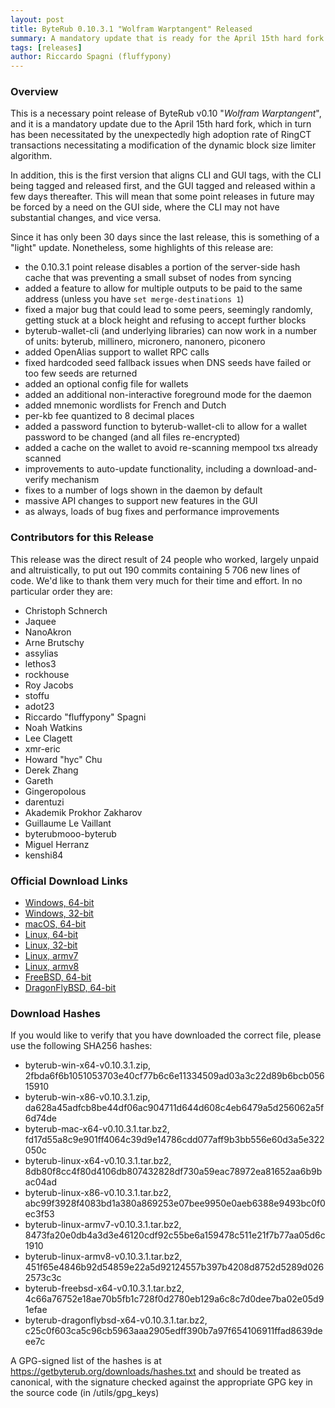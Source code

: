 ```yaml
---
layout: post
title: ByteRub 0.10.3.1 "Wolfram Warptangent" Released
summary: A mandatory update that is ready for the April 15th hard fork
tags: [releases]
author: Riccardo Spagni (fluffypony)
---
```


### Overview

This is a necessary point release of ByteRub v0.10 "_Wolfram Warptangent_", and it is a mandatory update due to the April 15th hard fork, which in turn has been necessitated by the unexpectedly high adoption rate of RingCT transactions necessitating a modification of the dynamic block size limiter algorithm.

In addition, this is the first version that aligns CLI and GUI tags, with the CLI being tagged and released first, and the GUI tagged and released within a few days thereafter. This will mean that some point releases in future may be forced by a need on the GUI side, where the CLI may not have substantial changes, and vice versa.

Since it has only been 30 days since the last release, this is something of a "light" update. Nonetheless, some highlights of this release are:

- the 0.10.3.1 point release disables a portion of the server-side hash cache that was preventing a small subset of nodes from syncing
- added a feature to allow for multiple outputs to be paid to the same address (unless you have ```set merge-destinations 1```)
- fixed a major bug that could lead to some peers, seemingly randomly, getting stuck at a block height and refusing to accept further blocks
- byterub-wallet-cli (and underlying libraries) can now work in a number of units: byterub, millinero, micronero, nanonero, piconero
- added OpenAlias support to wallet RPC calls
- fixed hardcoded seed fallback issues when DNS seeds have failed or too few seeds are returned
- added an optional config file for wallets
- added an additional non-interactive foreground mode for the daemon
- added mnemonic wordlists for French and Dutch
- per-kb fee quantized to 8 decimal places
- added a password function to byterub-wallet-cli to allow for a wallet password to be changed (and all files re-encrypted)
- added a cache on the wallet to avoid re-scanning mempool txs already scanned
- improvements to auto-update functionality, including a download-and-verify mechanism
- fixes to a number of logs shown in the daemon by default
- massive API changes to support new features in the GUI
- as always, loads of bug fixes and performance improvements

### Contributors for this Release

This release was the direct result of 24 people who worked, largely unpaid and altruistically, to put out 190 commits containing 5 706 new lines of code. We'd like to thank them very much for their time and effort. In no particular order they are:

- Christoph Schnerch
- Jaquee
- NanoAkron
- Arne Brutschy
- assylias
- lethos3
- rockhouse
- Roy Jacobs
- stoffu
- adot23
- Riccardo "fluffypony" Spagni
- Noah Watkins
- Lee Clagett
- xmr-eric
- Howard "hyc" Chu
- Derek Zhang
- Gareth
- Gingeropolous
- darentuzi
- Akademik Prokhor Zakharov
- Guillaume Le Vaillant
- byterubmooo-byterub
- Miguel Herranz
- kenshi84

### Official Download Links
- [Windows, 64-bit](https://downloads.getbyterub.org/cli/byterub-win-x64-v0.10.3.1.zip)
- [Windows, 32-bit](https://downloads.getbyterub.org/cli/byterub-win-x86-v0.10.3.1.zip)
- [macOS, 64-bit](https://downloads.getbyterub.org/cli/byterub-mac-x64-v0.10.3.1.tar.bz2)
- [Linux, 64-bit](https://downloads.getbyterub.org/cli/byterub-linux-x64-v0.10.3.1.tar.bz2)
- [Linux, 32-bit](https://downloads.getbyterub.org/cli/byterub-linux-x86-v0.10.3.1.tar.bz2)
- [Linux, armv7](https://downloads.getbyterub.org/cli/byterub-linux-armv7-v0.10.3.1.tar.bz2)
- [Linux, armv8](https://downloads.getbyterub.org/cli/byterub-linux-armv8-v0.10.3.1.tar.bz2)
- [FreeBSD, 64-bit](https://downloads.getbyterub.org/cli/byterub-freebsd-x64-v0.10.3.1.tar.bz2)
- [DragonFlyBSD, 64-bit](https://downloads.getbyterub.org/cli/byterub-dragonflybsd-x64-v0.10.3.1.tar.bz2)

### Download Hashes

If you would like to verify that you have downloaded the correct file, please use the following SHA256 hashes:

- byterub-win-x64-v0.10.3.1.zip, 2fbda6f6b1051053703e40cf77b6c6e11334509ad03a3c22d89b6bcb05615910
- byterub-win-x86-v0.10.3.1.zip, da628a45adfcb8be44df06ac904711d644d608c4eb6479a5d256062a5f6d74de
- byterub-mac-x64-v0.10.3.1.tar.bz2, fd17d55a8c9e901ff4064c39d9e14786cdd077aff9b3bb556e60d3a5e322050c
- byterub-linux-x64-v0.10.3.1.tar.bz2, 8db80f8cc4f80d4106db807432828df730a59eac78972ea81652aa6b9bac04ad
- byterub-linux-x86-v0.10.3.1.tar.bz2, abc99f3928f4083bd1a380a869253e07bee9950e0aeb6388e9493bc0f0ec3f53
- byterub-linux-armv7-v0.10.3.1.tar.bz2, 8473fa20e0db4a3d3e46120cdf92c55be6a159478c511e21f7b77aa05d6c1910
- byterub-linux-armv8-v0.10.3.1.tar.bz2, 451f65e4846b92d54859e22a5d92124557b397b4208d8752d5289d0262573c3c
- byterub-freebsd-x64-v0.10.3.1.tar.bz2, 4c66a76752e18ae70b5fb1c728f0d2780eb129a6c8c7d0dee7ba02e05d91efae
- byterub-dragonflybsd-x64-v0.10.3.1.tar.bz2, c25c0f603ca5c96cb5963aaa2905edff390b7a97f654106911ffad8639deee7c

A GPG-signed list of the hashes is at https://getbyterub.org/downloads/hashes.txt and should be treated as canonical, with the signature checked against the appropriate GPG key in the source code (in /utils/gpg_keys)